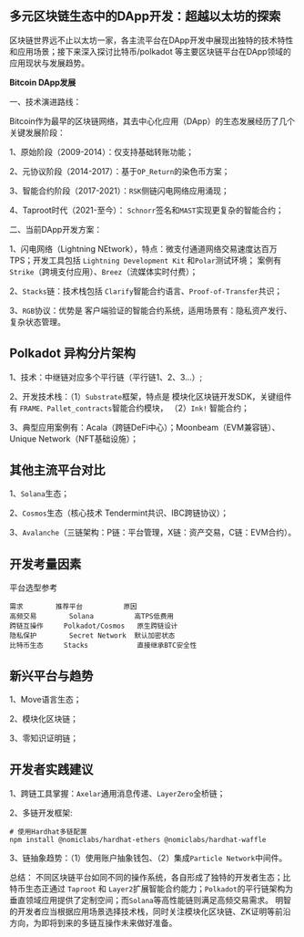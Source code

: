 ## 多元区块链生态中的DApp开发：超越以太坊的探索

区块链世界远不止以太坊一家，各主流平台在DApp开发中展现出独特的技术特性和应用场景；接下来深入探讨比特币/polkadot 等主要区块链平台在DApp领域的应用现状与发展趋势。

**Bitcoin DApp发展**

一、技术演进路线：

Bitcoin作为最早的区块链网络，其去中心化应用（DApp）的生态发展经历了几个关键发展阶段：

1、原始阶段（2009-2014）：仅支持基础转账功能；

2、元协议阶段（2014-2017）：基于`OP_Return`的染色币方案；

3、智能合约阶段（2017-2021）：`RSK`侧链闪电网络应用涌现；

4、Taproot时代（2021-至今）： `Schnorr`签名和`MAST`实现更复杂的智能合约；

二、当前DApp开发方案：

1、闪电网络（Lightning NEtwork），特点：微支付通道网络交易速度达百万TPS；开发工具包括 `Lightning Development Kit` 和`Polar`测试环境； 案例有`Strike`（跨境支付应用）、`Breez`（流媒体实时付费）；

2、`Stacks`链：技术栈包括 `Clarify`智能合约语言、`Proof-of-Transfer`共识；

3、`RGB`协议：优势是 客户端验证的智能合约系统，适用场景有：隐私资产发行、复杂状态管理。

## Polkadot 异构分片架构

1、技术：中继链对应多个平行链（平行链1、2、3...）;

2、开发技术栈：（1）`Substrate`框架，特点是 模块化区块链开发SDK，关键组件有 `FRAME、Pallet_contracts`智能合约模块， （2）`Ink!` 智能合约；

3、典型应用案例有：Acala（跨链DeFi中心）；Moonbeam（EVM兼容链）、Unique Network（NFT基础设施）；

## 其他主流平台对比

1、`Solana`生态；

2、`Cosmos`生态（核心技术 Tendermint共识、IBC跨链协议）；

3、`Avalanche`（三链架构：P链：平台管理，X链：资产交易，C链：EVM合约）。

## 开发考量因素

平台选型参考
```
需求	      推荐平台	        原因
高频交易	    Solana	        高TPS低费用
跨链互操作	  Polkadot/Cosmos	原生跨链设计
隐私保护	    Secret Network	默认加密状态
比特币生态	  Stacks	        直接继承BTC安全性
```

## 新兴平台与趋势

1、Move语言生态；

2、模块化区块链；

3、零知识证明链；

## 开发者实践建议

1、跨链工具掌握：`Axelar`通用消息传递、`LayerZero`全桥链；

2、多链开发框架:
```
# 使用Hardhat多链配置
npm install @nomiclabs/hardhat-ethers @nomiclabs/hardhat-waffle
```
3、链抽象趋势：（1）使用账户抽象钱包、（2）集成`Particle Network`中间件。

总结： 不同区块链平台如同不同的操作系统，各自形成了独特的开发者生态；比特币生态正通过 `Taproot` 和 `Layer2`扩展智能合约能力；`Polkadot`的平行链架构为垂直领域应用提供了定制空间；而`Solana`等高性能链则满足高频交易需求。 明智的开发者应当根据应用场景选择技术栈，同时关注模块化区块链、ZK证明等前沿方向，为即将到来的多链互操作未来做好准备。




